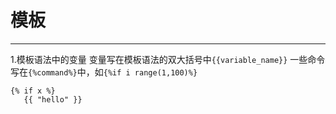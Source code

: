# 模板
---

1.模板语法中的变量
变量写在模板语法的双大括号中`{{variable_name}}`
一些命令写在`{%command%}`中，如`{%if i range(1,100)%}`

```
{% if x %}
   {{ "hello" }}
```
